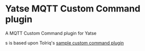 # Yatse MQTT Custom Command plugin

A MQTT Custom Command plugin for Yatse

s is based upon Tolriq's [sample custom command plugin](https://github.com/Tolriq/yatse-customcommandsplugin-api)


